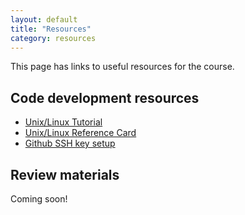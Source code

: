 ```yaml
---
layout: default
title: "Resources"
category: resources
---
```


This page has links to useful resources for the course.

## Code development resources

* [Unix/Linux Tutorial](https://cs.jhu.edu/~joanne/unix.html)
* [Unix/Linux Reference Card](https://cs.jhu.edu/~joanne/unixRC.pdf)
* [Github SSH key setup](http://localhost:4000/resources/github-ssh.html)

## Review materials

Coming soon!
